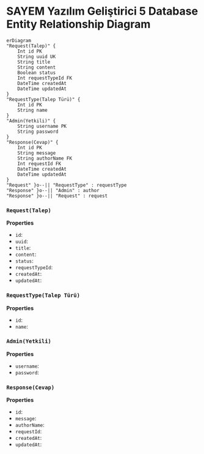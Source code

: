 # SAYEM Yazılım Geliştirici 5 Database Entity Relationship Diagram

```mermaid
erDiagram
"Request(Talep)" {
    Int id PK
    String uuid UK
    String title
    String content
    Boolean status
    Int requestTypeId FK
    DateTime createdAt
    DateTime updatedAt
}
"RequestType(Talep Türü)" {
    Int id PK
    String name
}
"Admin(Yetkili)" {
    String username PK
    String password
}
"Response(Cevap)" {
    Int id PK
    String message
    String authorName FK
    Int requestId FK
    DateTime createdAt
    DateTime updatedAt
}
"Request" }o--|| "RequestType" : requestType
"Response" }o--|| "Admin" : author
"Response" }o--|| "Request" : request
```

### `Request(Talep)`

**Properties**
  - `id`: 
  - `uuid`: 
  - `title`: 
  - `content`: 
  - `status`: 
  - `requestTypeId`: 
  - `createdAt`: 
  - `updatedAt`: 

### `RequestType(Talep Türü)`

**Properties**
  - `id`: 
  - `name`: 

### `Admin(Yetkili)`

**Properties**
  - `username`: 
  - `password`: 

### `Response(Cevap)`

**Properties**
  - `id`: 
  - `message`: 
  - `authorName`: 
  - `requestId`: 
  - `createdAt`: 
  - `updatedAt`: 